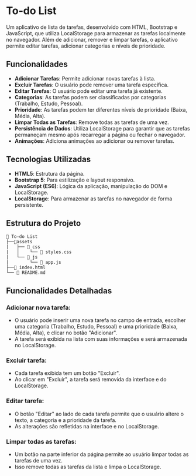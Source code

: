 # To-do List

Um aplicativo de lista de tarefas, desenvolvido com HTML, Bootstrap e JavaScript, que utiliza LocalStorage para armazenar as tarefas localmente no navegador. Além de adicionar, remover e limpar tarefas, o aplicativo permite editar tarefas, adicionar categorias e níveis de prioridade.

## Funcionalidades

- **Adicionar Tarefas**: Permite adicionar novas tarefas à lista.
- **Excluir Tarefas**: O usuário pode remover uma tarefa específica.
- **Editar Tarefas**: O usuário pode editar uma tarefa já existente.
- **Categorias**: As tarefas podem ser classificadas por categorias (Trabalho, Estudo, Pessoal).
- **Prioridade**: As tarefas podem ter diferentes níveis de prioridade (Baixa, Média, Alta).
- **Limpar Todas as Tarefas**: Remove todas as tarefas de uma vez.
- **Persistência de Dados**: Utiliza LocalStorage para garantir que as tarefas permaneçam mesmo após recarregar a página ou fechar o navegador.
- **Animações**: Adiciona animações ao adicionar ou remover tarefas.

## Tecnologias Utilizadas

- **HTML5**: Estrutura da página.
- **Bootstrap 5**: Para estilização e layout responsivo.
- **JavaScript (ES6)**: Lógica da aplicação, manipulação do DOM e LocalStorage.
- **LocalStorage**: Para armazenar as tarefas no navegador de forma persistente.

## Estrutura do Projeto
```
📁 To-do List
├──📁assets
|   ├── 📁 css
|   │    └── 📄 styles.css
|   └── 📁 js
|        └── 📄 app.js
├──📄 index.html
└── 📄 README.md
```

## Funcionalidades Detalhadas
### Adicionar nova tarefa:
- O usuário pode inserir uma nova tarefa no campo de entrada, escolher uma categoria (Trabalho, Estudo, Pessoal) e uma prioridade (Baixa, Média, Alta), e clicar no botão "Adicionar".
- A tarefa será exibida na lista com suas informações e será armazenada no LocalStorage.
### Excluir tarefa:
- Cada tarefa exibida tem um botão "Excluir".
- Ao clicar em "Excluir", a tarefa será removida da interface e do LocalStorage.
### Editar tarefa:
- O botão "Editar" ao lado de cada tarefa permite que o usuário altere o texto, a categoria e a prioridade da tarefa.
- As alterações são refletidas na interface e no LocalStorage.
### Limpar todas as tarefas:
- Um botão na parte inferior da página permite ao usuário limpar todas as tarefas de uma vez.
- Isso remove todas as tarefas da lista e limpa o LocalStorage.
